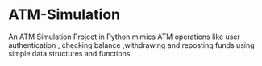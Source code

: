 # ATM-Simulation
An ATM Simulation Project in Python mimics ATM operations like user authentication , checking balance ,withdrawing and reposting funds using simple data structures and functions.

